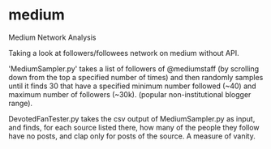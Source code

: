 # medium
Medium Network Analysis

Taking a look at followers/followees network on medium without API.

'MediumSampler.py' takes a list of followers of @mediumstaff (by scrolling down from the top a specified number of times) and then randomly samples until it finds 30 that have a specified minimum number followed (~40) and maximum number of followers (~30k). (popular non-institutional blogger range). 

DevotedFanTester.py takes the csv output of MediumSampler.py as input, and finds, for each source listed there, how many of the people they follow have no posts, and clap only for posts of the source.  A measure of vanity.
